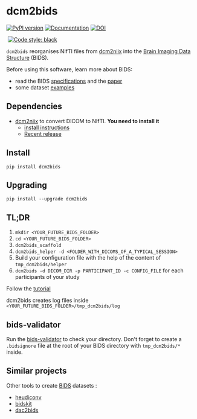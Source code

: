 # dcm2bids

<p>
<a href="https://pypi.org/project/dcm2bids"><img alt="PyPI version" src="https://badge.fury.io/py/dcm2bids.svg"></a>
<a href="https://cbedetti.github.io/Dcm2Bids"><img alt="Documentation" src="https://img.shields.io/badge/documentation-dcm2bids-succes.svg"></a>
<a href="https://zenodo.org/badge/latestdoi/59581295"><img alt="DOI" src="https://zenodo.org/badge/doi/10.5281/zenodo.2616548.svg"></a>
<!--
<a href="https://singularity-hub.org/collections/544"><img alt="Singularity Hub" src="https://www.singularity-hub.org/static/img/hosted-singularity--hub-%23e32929.svg"></a>
-->
</p>

<p>
<a href="https://github.com/cbedetti/Dcm2Bids/actionsk"><img alt="" src="https://github.com/cbedetti/Dcm2Bids/workflows/Tests/badge.svg"></a>
<a href="https://github.com/psf/black"><img alt="Code style: black" src="https://img.shields.io/badge/code%20style-black-000000.svg"></a>
</p>

`dcm2bids` reorganises NIfTI files from [dcm2niix][dcm2niix-github] into the [Brain Imaging Data Structure][bids] (BIDS).

Before using this software, learn more about BIDS:

- read the BIDS [specifications][bids-spec] and the [paper][bids-nature]
- some dataset [examples][bids-examples]

## Dependencies

- [dcm2niix][dcm2niix-github] to convert DICOM to NIfTI. **You need to install it**
    - [install instructions][dcm2niix-install]
    - [Recent release][dcm2niix-release]

## Install

`pip install dcm2bids`

## Upgrading

`pip install --upgrade dcm2bids`

## TL;DR

1. `mkdir <YOUR_FUTURE_BIDS_FOLDER>`
2. `cd <YOUR_FUTURE_BIDS_FOLDER>`
3. `dcm2bids_scaffold`
4. `dcm2bids_helper -d <FOLDER_WITH_DICOMS_OF_A_TYPICAL_SESSION>`
5. Build your configuration file with the help of the content of `tmp_dcm2bids/helper`
6. `dcm2bids -d DICOM_DIR -p PARTICIPANT_ID -c CONFIG_FILE` for each participants of your study

Follow the [tutorial](https://cbedetti.github.io/Dcm2Bids/tutorial)

dcm2bids creates log files inside `<YOUR_FUTURE_BIDS_FOLDER>/tmp_dcm2bids/log`

## bids-validator

Run the [bids-validator][bids-validator] to check your directory. Don't forget to create a `.bidsignore` file at the root of your BIDS directory with `tmp_dcm2bids/*` inside.

## Similar projects

Other tools to create [BIDS][bids] datasets :

- [heudiconv][link-heudiconv]
- [bidskit][link-bidskit]
- [dac2bids][link-dac2bids]

[bids]: http://bids.neuroimaging.io/
[bids-examples]: https://github.com/bids-standard/bids-examples
[bids-nature]: https://www.nature.com/articles/sdata201644
[bids-spec]: https://bids-specification.readthedocs.io/en/stable/
[bids-validator]: https://github.com/bids-standard/bids-validator
[dcm2bids-doc]: https://cbedetti.github.io/Dcm2Bids
[dcm2niix-github]: https://github.com/rordenlab/dcm2niix
[dcm2niix-install]: https://github.com/rordenlab/dcm2niix#install
[dcm2niix-release]: https://github.com/rordenlab/dcm2niix/releases
[link-heudiconv]: https://github.com/nipy/heudiconv
[link-bidskit]: https://github.com/jmtyszka/bidskit
[link-dac2bids]: https://github.com/dangom/dac2bids
